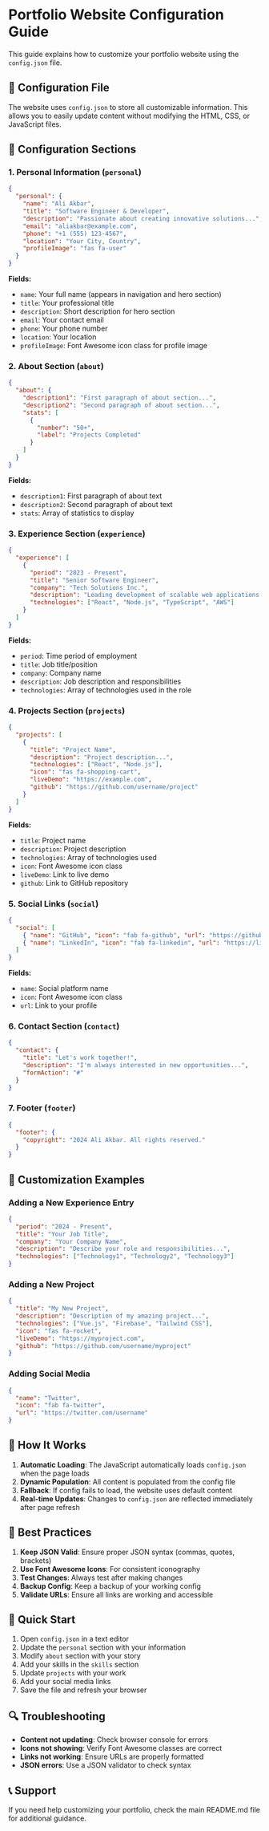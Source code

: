 # Portfolio Website Configuration Guide

This guide explains how to customize your portfolio website using the `config.json` file.

## 📁 Configuration File

The website uses `config.json` to store all customizable information. This allows you to easily update content without modifying the HTML, CSS, or JavaScript files.

## 🔧 Configuration Sections

### 1. Personal Information (`personal`)

```json
{
  "personal": {
    "name": "Ali Akbar",
    "title": "Software Engineer & Developer",
    "description": "Passionate about creating innovative solutions...",
    "email": "aliakbar@example.com",
    "phone": "+1 (555) 123-4567",
    "location": "Your City, Country",
    "profileImage": "fas fa-user"
  }
}
```

**Fields:**
- `name`: Your full name (appears in navigation and hero section)
- `title`: Your professional title
- `description`: Short description for hero section
- `email`: Your contact email
- `phone`: Your phone number
- `location`: Your location
- `profileImage`: Font Awesome icon class for profile image

### 2. About Section (`about`)

```json
{
  "about": {
    "description1": "First paragraph of about section...",
    "description2": "Second paragraph of about section...",
    "stats": [
      {
        "number": "50+",
        "label": "Projects Completed"
      }
    ]
  }
}
```

**Fields:**
- `description1`: First paragraph of about text
- `description2`: Second paragraph of about text
- `stats`: Array of statistics to display

### 3. Experience Section (`experience`)

```json
{
  "experience": [
    {
      "period": "2023 - Present",
      "title": "Senior Software Engineer",
      "company": "Tech Solutions Inc.",
      "description": "Leading development of scalable web applications...",
      "technologies": ["React", "Node.js", "TypeScript", "AWS"]
    }
  ]
}
```

**Fields:**
- `period`: Time period of employment
- `title`: Job title/position
- `company`: Company name
- `description`: Job description and responsibilities
- `technologies`: Array of technologies used in the role

### 4. Projects Section (`projects`)

```json
{
  "projects": [
    {
      "title": "Project Name",
      "description": "Project description...",
      "technologies": ["React", "Node.js"],
      "icon": "fas fa-shopping-cart",
      "liveDemo": "https://example.com",
      "github": "https://github.com/username/project"
    }
  ]
}
```

**Fields:**
- `title`: Project name
- `description`: Project description
- `technologies`: Array of technologies used
- `icon`: Font Awesome icon class
- `liveDemo`: Link to live demo
- `github`: Link to GitHub repository

### 5. Social Links (`social`)

```json
{
  "social": [
    { "name": "GitHub", "icon": "fab fa-github", "url": "https://github.com/username" },
    { "name": "LinkedIn", "icon": "fab fa-linkedin", "url": "https://linkedin.com/in/username" }
  ]
}
```

**Fields:**
- `name`: Social platform name
- `icon`: Font Awesome icon class
- `url`: Link to your profile

### 6. Contact Section (`contact`)

```json
{
  "contact": {
    "title": "Let's work together!",
    "description": "I'm always interested in new opportunities...",
    "formAction": "#"
  }
}
```

### 7. Footer (`footer`)

```json
{
  "footer": {
    "copyright": "2024 Ali Akbar. All rights reserved."
  }
}
```

## 🎨 Customization Examples

### Adding a New Experience Entry

```json
{
  "period": "2024 - Present",
  "title": "Your Job Title",
  "company": "Your Company Name",
  "description": "Describe your role and responsibilities...",
  "technologies": ["Technology1", "Technology2", "Technology3"]
}
```

### Adding a New Project

```json
{
  "title": "My New Project",
  "description": "Description of my amazing project...",
  "technologies": ["Vue.js", "Firebase", "Tailwind CSS"],
  "icon": "fas fa-rocket",
  "liveDemo": "https://myproject.com",
  "github": "https://github.com/username/myproject"
}
```

### Adding Social Media

```json
{
  "name": "Twitter",
  "icon": "fab fa-twitter",
  "url": "https://twitter.com/username"
}
```

## 🔄 How It Works

1. **Automatic Loading**: The JavaScript automatically loads `config.json` when the page loads
2. **Dynamic Population**: All content is populated from the config file
3. **Fallback**: If config fails to load, the website uses default content
4. **Real-time Updates**: Changes to `config.json` are reflected immediately after page refresh

## 📝 Best Practices

1. **Keep JSON Valid**: Ensure proper JSON syntax (commas, quotes, brackets)
2. **Use Font Awesome Icons**: For consistent iconography
3. **Test Changes**: Always test after making changes
4. **Backup Config**: Keep a backup of your working config
5. **Validate URLs**: Ensure all links are working and accessible

## 🚀 Quick Start

1. Open `config.json` in a text editor
2. Update the `personal` section with your information
3. Modify `about` section with your story
4. Add your skills in the `skills` section
5. Update `projects` with your work
6. Add your social media links
7. Save the file and refresh your browser

## 🔍 Troubleshooting

- **Content not updating**: Check browser console for errors
- **Icons not showing**: Verify Font Awesome classes are correct
- **Links not working**: Ensure URLs are properly formatted
- **JSON errors**: Use a JSON validator to check syntax

## 📞 Support

If you need help customizing your portfolio, check the main README.md file for additional guidance.